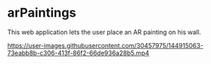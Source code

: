 # arPaintings
This web application lets the user place an AR painting on his wall. 


https://user-images.githubusercontent.com/30457975/144915063-73eabb8b-c306-413f-86f2-66de936a28b5.mp4

